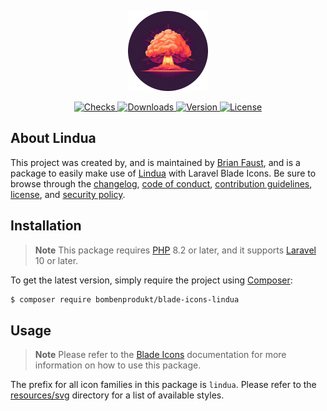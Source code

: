 <p align="center">
    <a href="https://bombenprodukt.com" target="_blank">
        <img src="https://raw.githubusercontent.com/BombenProdukt/assets/main/logo-text.svg" width="128" alt="BombenProdukt Logo" />
    </a>
</p>

<p align="center">
    <a href="https://github.com/faustbrian/blade-icons-lindua/actions">
        <img src="https://badge.sh/github/check-runs/BombenProdukt/blade-icons-lindua" alt="Checks" />
    </a>
    <a href="https://packagist.org/packages/bombenprodukt/blade-icons-lindua">
        <img src="https://badge.sh/packagist/downloads/BombenProdukt/blade-icons-lindua" alt="Downloads" />
    </a>
    <a href="https://packagist.org/packages/bombenprodukt/blade-icons-lindua">
        <img src="https://badge.sh/packagist/version/BombenProdukt/blade-icons-lindua" alt="Version" />
    </a>
    <a href="https://packagist.org/packages/bombenprodukt/blade-icons-lindua">
        <img src="https://badge.sh/packagist/license/BombenProdukt/blade-icons-lindua" alt="License" />
    </a>
</p>

## About Lindua

This project was created by, and is maintained by [Brian Faust](https://github.com/faustbrian), and is a package to easily make use of [Lindua](https://icomoon.io/icons-lindua.html) with Laravel Blade Icons. Be sure to browse through the [changelog](CHANGELOG.md), [code of conduct](.github/CODE_OF_CONDUCT.md), [contribution guidelines](.github/CONTRIBUTING.md), [license](LICENSE), and [security policy](.github/SECURITY.md).

## Installation

> **Note**
> This package requires [PHP](https://www.php.net/) 8.2 or later, and it supports [Laravel](https://laravel.com/) 10 or later.

To get the latest version, simply require the project using [Composer](https://getcomposer.org/):

```bash
$ composer require bombenprodukt/blade-icons-lindua
```

## Usage

> **Note**
> Please refer to the [Blade Icons](https://github.com/faustbrian/blade-icons) documentation for more information on how to use this package.

The prefix for all icon families in this package is `lindua`. Please refer to the [resources/svg](/resources/svg) directory for a list of available styles.
